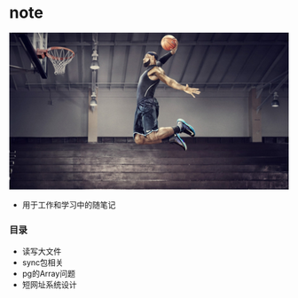 # note

![image](https://github.com/li-zeyuan/note/blob/master/test.jpg)

- 用于工作和学习中的随笔记
### 目录
- 读写大文件
- sync包相关
- pg的Array问题
- 短网址系统设计